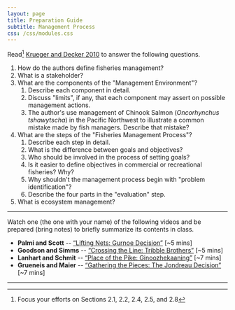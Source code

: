 ```yaml
---
layout: page
title: Preparation Guide
subtitle: Management Process
css: /css/modules.css
---
```


Read[^1] [Krueger and Decker 2010](RESOURCES/KruegerDecker_2010_Process.pdf) to answer the following questions.

1. How do the authors define fisheries management?
1. What is a stakeholder?
1. What are the components of the "Management Environment"?
    1. Describe each component in detail.
    1. Discuss "limits", if any, that each component may assert on possible management actions.
    1. The author's use management of Chinook Salmon (*Oncorhynchus tshawytscha*) in the Pacific Northwest to illustrate a common mistake made by fish managers. Describe that mistake?
1. What are the steps of the "Fisheries Management Process"?
    1. Describe each step in detail.
    1. What is the difference between goals and objectives?
    1. Who should be involved in the process of setting goals?
    1. Is it easier to define objectives in commercial or recreational fisheries?  Why?
    1. Why shouldn't the management process begin with "problem identification"?
    1. Describe the four parts in the "evaluation" step.
1. What is ecosystem management?

----

Watch one (the one with your name) of the following videos and be prepared (bring notes) to briefly summarize its contents in class.

* **Palmi and Scott** -- [“Lifting Nets: Gurnoe Decision”](https://youtu.be/ZmcdaUtLU1E) [~5 mins]
* **Goodson and Simms** -- [“Crossing the Line: Tribble Brothers”](https://youtu.be/KSpEGhWR44Q) [~5 mins]
* **Lanhart and Schmit** -- [“Place of the Pike: Ginoozhekaaning”](https://www.youtube.com/watch?v=VBIzPnETBkQ) [~7 mins]
* **Grueneis and Maier** -- [“Gathering the Pieces: The Jondreau Decision”](https://www.youtube.com/watch?v=q5TmLyWyFM0) [~7 mins]

----

[^1]: Focus your efforts on Sections 2.1, 2.2, 2.4, 2.5, and 2.8

